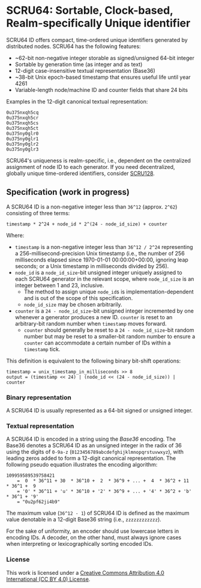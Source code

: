 # SCRU64: Sortable, Clock-based, Realm-specifically Unique identifier

SCRU64 ID offers compact, time-ordered unique identifiers generated by
distributed nodes. SCRU64 has the following features:

- ~62-bit non-negative integer storable as signed/unsigned 64-bit integer
- Sortable by generation time (as integer and as text)
- 12-digit case-insensitive textual representation (Base36)
- ~38-bit Unix epoch-based timestamp that ensures useful life until year 4261
- Variable-length node/machine ID and counter fields that share 24 bits

Examples in the 12-digit canonical textual representation:

```
0u375nxqh5cq
0u375nxqh5cr
0u375nxqh5cs
0u375nxqh5ct
0u375ny0glr0
0u375ny0glr1
0u375ny0glr2
0u375ny0glr3
```

SCRU64's uniqueness is realm-specific, i.e., dependent on the centralized
assignment of node ID to each generator. If you need decentralized, globally
unique time-ordered identifiers, consider [SCRU128].

[SCRU128]: https://github.com/scru128/spec

## Specification (work in progress)

A SCRU64 ID is a non-negative integer less than `36^12` (approx. `2^62`)
consisting of three terms:

```
timestamp * 2^24 + node_id * 2^(24 - node_id_size) + counter
```

Where:

- `timestamp` is a non-negative integer less than `36^12 / 2^24` representing a
  256-millisecond-precision Unix timestamp (i.e., the number of 256 milliseconds
  elapsed since 1970-01-01 00:00:00+00:00, ignoring leap seconds; or a Unix
  timestamp in milliseconds divided by 256).
- `node_id` is a `node_id_size`-bit unsigned integer uniquely assigned to each
  SCRU64 generator in the relevant scope, where `node_id_size` is an integer
  between 1 and 23, inclusive.
  - The method to assign unique `node_id`s is implementation-dependent and is
    out of the scope of this specification.
  - `node_id_size` may be chosen arbitrarily.
- `counter` is a `24 - node_id_size`-bit unsigned integer incremented by one
  whenever a generator produces a new ID. `counter` is reset to an arbitrary-bit
  random number when `timestamp` moves forward.
  - `counter` should generally be reset to a `24 - node_id_size`-bit random
    number but may be reset to a smaller-bit random number to ensure a `counter`
    can accommodate a certain number of IDs within a `timestamp` tick.

This definition is equivalent to the following binary bit-shift operations:

```
timestamp = unix_timestamp_in_milliseconds >> 8
output = (timestamp << 24) | (node_id << (24 - node_id_size)) | counter
```

### Binary representation

A SCRU64 ID is usually represented as a 64-bit signed or unsigned integer.

### Textual representation

A SCRU64 ID is encoded in a string using the _Base36_ encoding. The Base36
denotes a SCRU64 ID as an unsigned integer in the radix of 36 using the digits
of `0-9a-z` (`0123456789abcdefghijklmnopqrstuvwxyz`), with leading zeros added
to form a 12-digit canonical representation. The following pseudo equation
illustrates the encoding algorithm:

```
109959589539758421
    =  0  * 36^11 + 30  * 36^10 +  2  * 36^9 + ... +  4  * 36^2 + 11  * 36^1 +  9
    = '0' * 36^11 + 'u' * 36^10 + '2' * 36^9 + ... + '4' * 36^2 + 'b' * 36^1 + '9'
    = "0u2pf62ji4b9"
```

The maximum value (`36^12 - 1`) of SCRU64 ID is defined as the maximum value
denotable in a 12-digit Base36 string (i.e., `zzzzzzzzzzzz`).

For the sake of uniformity, an encoder should use lowercase letters in encoding
IDs. A decoder, on the other hand, must always ignore cases when interpreting or
lexicographically sorting encoded IDs.

### License

This work is licensed under a [Creative Commons Attribution 4.0 International
(CC BY 4.0) License].

[Creative Commons Attribution 4.0 International (CC BY 4.0) License]: http://creativecommons.org/licenses/by/4.0/
